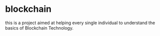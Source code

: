 # blockchain 
this is a project aimed at helping every single individual to understand the basics of Blockchain Technology.
